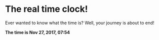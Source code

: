 # The real time clock!

Ever wanted to know what the time is? Well, your journey is about to end!

**The time is Nov 27, 2017, 07:54**